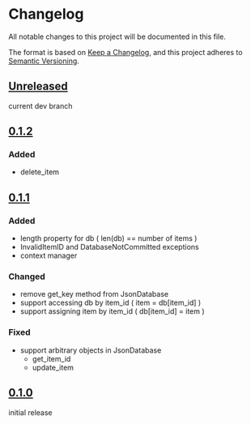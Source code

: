 # Changelog

All notable changes to this project will be documented in this file.

The format is based on [Keep a Changelog](https://keepachangelog.com/en/1.0.0/),
and this project adheres to [Semantic Versioning](https://semver.org/spec/v2.0.0.html).

## [Unreleased]

current dev branch

## [0.1.2]

### Added

- delete_item


## [0.1.1]

### Added

- length property for db ( len(db) == number of items )
- InvalidItemID and DatabaseNotCommitted exceptions
- context manager

### Changed

- remove get_key method from JsonDatabase
- support accessing db by item_id ( item = db[item_id] )
- support assigning item by item_id ( db[item_id] = item )

### Fixed

- support arbitrary objects in JsonDatabase
    - get_item_id
    - update_item

## [0.1.0]

initial release


[unreleased]: https://github.com/OpenJarbas/json_database/tree/dev
[0.1.2]: https://github.com/OpenJarbas/json_database/tree/0.1.2
[0.1.1]: https://github.com/OpenJarbas/json_database/tree/0.1.1
[0.1.0]: https://github.com/OpenJarbas/json_database/tree/0.1.0

